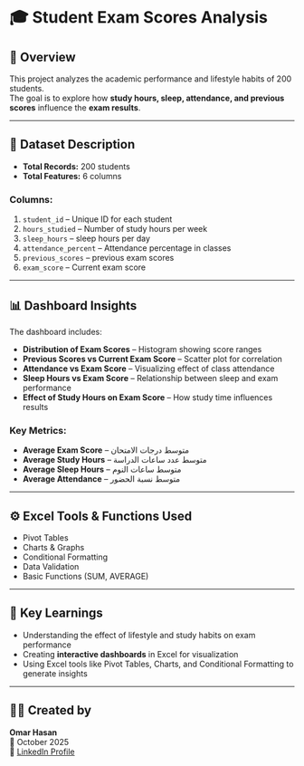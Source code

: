 # 🎓 Student Exam Scores Analysis

## 🧭 Overview
This project analyzes the academic performance and lifestyle habits of 200 students.  
The goal is to explore how **study hours, sleep, attendance, and previous scores** influence the **exam results**.

---

## 📁 Dataset Description
- **Total Records:** 200 students  
- **Total Features:** 6 columns  

### Columns:
1. `student_id` – Unique ID for each student  
2. `hours_studied` – Number of study hours per week  
3. `sleep_hours` –  sleep hours per day  
4. `attendance_percent` – Attendance percentage in classes  
5. `previous_scores` –  previous exam scores  
6. `exam_score` – Current exam score  

---

## 📊 Dashboard Insights
The dashboard includes:  

- **Distribution of Exam Scores** – Histogram showing score ranges  
- **Previous Scores vs Current Exam Score** – Scatter plot for correlation  
- **Attendance vs Exam Score** – Visualizing effect of class attendance  
- **Sleep Hours vs Exam Score** – Relationship between sleep and exam performance  
- **Effect of Study Hours on Exam Score** – How study time influences results  

### Key Metrics:
- **Average Exam Score** – متوسط درجات الامتحان  
- **Average Study Hours** – متوسط عدد ساعات الدراسة  
- **Average Sleep Hours** – متوسط ساعات النوم  
- **Average Attendance** – متوسط نسبة الحضور  

---

## ⚙️ Excel Tools & Functions Used
- Pivot Tables  
- Charts & Graphs  
- Conditional Formatting  
- Data Validation  
- Basic Functions (SUM, AVERAGE)  


---

## 🚀 Key Learnings
- Understanding the effect of lifestyle and study habits on exam performance  
- Creating **interactive dashboards** in Excel for visualization  
- Using Excel tools like Pivot Tables, Charts, and Conditional Formatting to generate insights  

---

## 👨‍💻 Created by
**Omar Hasan**  
📅 October 2025  
🔗 [LinkedIn Profile](https://www.linkedin.com/in/omar-almasri375/)
